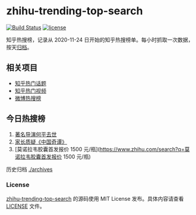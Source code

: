 # zhihu-trending-top-search

[![Build Status](https://github.com/justjavac/zhihu-trending-top-search/workflows/ci/badge.svg?branch=main)](https://github.com/justjavac/zhihu-trending-top-search/actions)
[![license](https://img.shields.io/github/license/justjavac/zhihu-trending-top-search)](https://github.com/justjavac/zhihu-trending-top-search/blob/main/LICENSE)

知乎热搜榜，记录从 2020-11-24
日开始的知乎热搜榜单。每小时抓取一次数据，按天[归档](./archives)。

## 相关项目

- [知乎热门话题](https://github.com/justjavac/zhihu-trending-hot-questions)
- [知乎热门视频](https://github.com/justjavac/zhihu-trending-hot-video)
- [微博热搜榜](https://github.com/justjavac/weibo-trending-hot-search)

## 今日热搜榜

<!-- BEGIN -->
<!-- 最后更新时间 Wed Jan 11 2023 04:09:55 GMT+0800 (China Standard Time) -->

1. [著名导演何平去世](https://www.zhihu.com/search?q=著名导演何平去世)
1. [家长质疑《中国奇谭》](https://www.zhihu.com/search?q=家长质疑《中国奇谭》)
1. [莫诺拉韦胶囊首发报价 1500
   元/瓶](https://www.zhihu.com/search?q=莫诺拉韦胶囊首发报价 1500 元/瓶)

<!-- END -->

历史归档 [./archives](./archives)

### License

[zhihu-trending-top-search](https://github.com/justjavac/zhihu-trending-top-search)
的源码使用 MIT License 发布。具体内容请查看 [LICENSE](./LICENSE) 文件。
